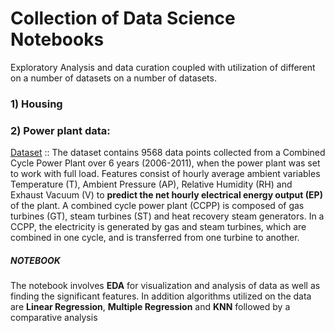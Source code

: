 # Collection of Data Science Notebooks 
Exploratory Analysis and data curation coupled with utilization of different  on a number of datasets on a number of datasets.
### 1) Housing 

### 2) Power plant data:
   [Dataset](https://archive.ics.uci.edu/dataset/294/combined+cycle+power+plant)  :: The dataset contains 9568 data points collected from a Combined Cycle Power Plant over 6 years (2006-2011), when the power plant was set to work with full load.    Features consist of hourly average ambient variables Temperature (T), Ambient Pressure (AP), Relative Humidity (RH) and Exhaust Vacuum (V) to **predict the net hourly electrical energy   output (EP)**  of the plant.
   A combined cycle power plant (CCPP) is composed of gas turbines (GT), steam turbines (ST) and heat recovery steam generators. In a CCPP, the electricity is generated by gas and steam    turbines, which are combined in one cycle, and is transferred from one turbine to another. 

   
   ##### NOTEBOOK 
   The notebook involves **EDA** for visualization and analysis of data as well as finding the significant features. 
   In addition algorithms utilized on the data are **Linear Regression**, **Multiple Regression** and **KNN** followed by a comparative analysis 


